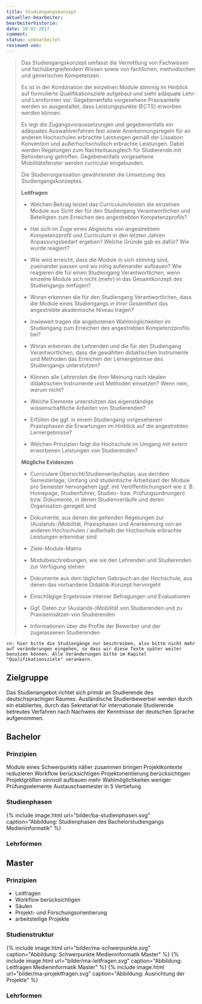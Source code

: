 ```yaml
---
title: Studiengangskonzept
aktueller-bearbeiter: 
bearbeiterhistorie: 
date: 10.02.2017
comment:
status: unbearbeitet
reviewed-von:
---
```


>Das Studiengangskonzept umfasst die Vermittlung von Fachwissen und fachübergreifendem Wissen sowie von fachlichen, methodischen und generischen Kompetenzen.
>
>Es ist in der Kombination der einzelnen Module stimmig im Hinblick auf formulierte Qualifikationsziele aufgebaut und sieht adäquate Lehr- und Lernformen vor. Gegebenenfalls vorgesehene Praxisanteile werden so ausgestaltet, dass Leistungspunkte (ECTS) erworben werden können.
>
>Es legt die Zugangsvoraussetzungen und gegebenenfalls ein adäquates Auswahlverfahren fest sowie Anerkennungsregeln für an anderen Hochschulen erbrachte Leistungen gemäß der Lissabon Konvention und außerhochschulisch erbrachte Leistungen. Dabei werden Regelungen zum Nachteilsausgleich für Studierende mit Behinderung getroffen. Gegebenenfalls vorgesehene Mobilitätsfenster werden curricular eingebunden.
>
>Die Studienorganisation gewährleistet die Umsetzung des Studiengangskonzeptes.
>  
>**Leitfragen**
>
>-   Welchen Beitrag leistet das Curriculum/leisten die einzelnen Module aus Sicht der für den Studiengang Verantwortlichen und Beteiligten zum Erreichen des angestrebten Kompetenzprofils?
>
>-   Hat sich im Zuge eines Abgleichs von angestrebtem Kompetenzprofil und Curriculum in den letzten Jahren Anpassungsbedarf ergeben? Welche Gründe gab es dafür? Wie wurde reagiert?
>
>-   Wie wird erreicht, dass die Module in sich stimmig sind, zueinander passen und wo nötig aufeinander aufbauen? Wie reagieren die für einen Studiengang Verantwortlichen, wenn einzelne Module sich nicht (mehr) in das Gesamtkonzept des Studiengangs einfügen?
>
>-   Woran erkennen die für den Studiengang Verantwortlichen, dass die Module eines Studiengangs *in ihrer Gesamtheit* das angestrebte akademische Niveau tragen?
>
>-   Inwieweit tragen die angebotenen Wahlmöglichkeiten im Studiengang zum Erreichen des angestrebten Kompetenzprofils bei?
>
>-   Woran erkennen die Lehrenden und die für den Studiengang Verantwortlichen, dass die gewählten didaktischen Instrumente und Methoden das Erreichen der Lernergebnisse des Studiengangs unterstützen?
>
>-   Können alle Lehrenden die ihrer Meinung nach idealen didaktischen Instrumente und Methoden einsetzen? Wenn nein, warum nicht?
>
>-   Welche Elemente unterstützen das eigenständige wissenschaftliche Arbeiten von Studierenden?
>
>-   Erfüllen die ggf. in einem Studiengang vorgesehenen Praxisphasen die Erwartungen im Hinblick auf die angestrebten Lernergebnisse?
>
>-   Welchen Prinzipien folgt die Hochschule im Umgang mit extern erworbenen Leistungen von Studierenden?
>
>**Mögliche Evidenzen**
>
>-   Curriculare Übersicht/Studienverlaufsplan, aus der/dem Semesterlage, Umfang und studentische Arbeitslast der Module pro Semester hervorgehen (ggf. mit Veröffentlichungsort wie z. B. Homepage, Studienführer, Studien- bzw. Prüfungsordnungen) bzw. Dokumente, in denen Studienverläufe und deren Organisation geregelt sind
>
>-   Dokumente, aus denen die geltenden Regelungen zur (Auslands-)Mobilität, Praxisphasen und Anerkennung von an anderen Hochschulen / außerhalb der Hochschule erbrachte Leistungen erkennbar sind
>
>-   Ziele-Module-Matrix
>
>-   Modulbeschreibungen, wie sie den Lehrenden und Studierenden zur Verfügung stehen
>
>-   Dokumente aus dem täglichen Gebrauch an der Hochschule, aus denen das vorhandene Didaktik-Konzept hervorgeht
>
>-   Einschlägige Ergebnisse interner Befragungen und Evaluationen
>
>-   Ggf. Daten zur (Auslands-)Mobilität von Studierenden und zu Praxiseinsätzen von Studierenden
>
>-   Informationen über die Profile der Bewerber und der zugelassenen Studierenden

~~~
cn: hier bitte die Studiengänge nur beschreiben, also bitte nicht mehr auf veränderungen eingehen, so dass wir diese Texte später weiter benutzen können. Alle Veränderungen bitte im Kapitel "Qualifikationsziele" verankern.
~~~

## Zielgruppe
Das Studienangebot richtet sich primär an Studierende des deutschsprachigen Raumes. Ausländische Studienbewerber werden durch ein etabliertes, durch das Sekretariat für internationale Studierende betreutes Verfahren nach Nachweis der Kenntnisse der deutschen Sprache aufgenommen.

## Bachelor

### Prinzipien

Module eines Schwerpunkts näher zusammen bringen Projektkontexte reduzieren
Workflow berücksichtigen
Projektorientierung berücksichtigen
Projektgrößen sinnvoll aufbauen mehr Wahlmöglichkeiten weniger Prüfungselemente
Austauschsemester in 5
Vertiefung


### Studienphasen

{% include image.html url="bilder/ba-studienphasen.svg" caption="Abbildung: Studienphasen des Bachelorstudiengangs Medieninformatik" %}

### Lehrformen


## Master

### Prinzipien

- Leitfragen
- Workflow berücksichtigen
- Säulen
- Projekt- und Forschungsorientierung
- arbeitsteilige Projekte

### Studienstruktur
{% include image.html url="bilder/ma-schwerpunkte.svg" caption="Abbildung: Schwerpunkte Medieninformatik Master" %}
{% include image.html url="bilder/ma-leitfragen.svg" caption="Abbildung: Leitfragen Medieninformatik Master" %}
{% include image.html url="bilder/ma-projektfragen.svg" caption="Abbildung: Ausrichtung der Projekte" %}


### Lehrformen



